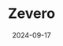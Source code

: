 ---  
layout: startup_page  
title: "Zevero"  
id: "zevero.earth"  
permalink: "/zeverozevero.earth09172024/"  
website: "https://www.zevero.earth/"  
funding_round: "Seed"  
funding_amount: "$7M"  
investors: "Spiral Capital, East Ventures, several angel investors"  
about: "Zevero is a global carbon accounting platform that helps supply-chain-heavy organizations meet sustainability goals. It uses AI to match emission factors, integrates supply chain data, and offers global climate expertise. The platform empowers businesses to accurately measure, reduce, and report business carbon emissions."  
markets: "Sustainability, Carbon Accounting, AI, Climate Data and Analytics, Business/Productivity Software"  
hq: "London, England, United Kingdom"  
founded_year: "2021"  
linkedin: "https://www.linkedin.com/company/zevero-earth"  
twitter: "https://twitter.com/zevero_earth"  
instagram: ""  
facebook: ""  
crunchbase: "https://www.crunchbase.com/organization/zevero"  
pitchbook: "https://pitchbook.com/profiles/company/483102-55"  

date_display: "17-Sep-2024"  
date: "2024-09-17"

# SEO Optimization  
meta_title: "Zevero - Seed Funding ($7M)"  
meta_description: "Zevero, Zevero is a global carbon accounting platform that helps supply-chain-heavy organizations meet sustainability goals. It uses AI to match emission fact..."  
meta_keywords: "Zevero, Sustainability, Carbon Accounting, AI, Climate Data and Analytics, Business/Productivity Software, Seed funding"  
canonical_url: "https://startup.projectstartups.com/zeverozevero.earth09172024/"  
---